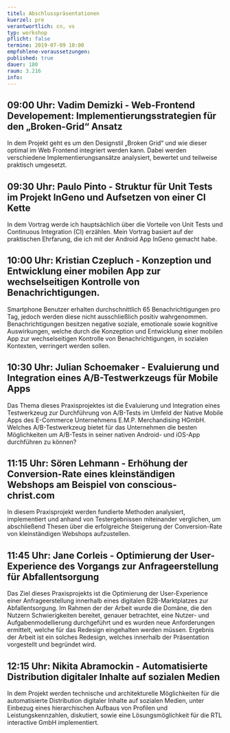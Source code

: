 ```yaml
---
titel: Abschlusspräsentationen
kuerzel: pre
verantwortlich: cn, vs
typ: workshop
pflicht: false
termine: 2019-07-09 10:00
empfohlene-voraussetzungen: 
published: true
dauer: 180
raum: 3.216
info: 
---
```


## 09:00 Uhr: Vadim Demizki - Web-Frontend Developement: Implementierungsstrategien für den „Broken-Grid“ Ansatz
In dem Projekt geht es um den Designstil „Broken Grid“ und wie dieser optimal im Web Frontend integriert werden kann. Dabei werden verschiedene Implementierungsansätze analysiert, bewertet und teilweise praktisch umgesetzt.

## 09:30 Uhr: Paulo Pinto - Struktur für Unit Tests im Projekt InGeno und Aufsetzen von einer CI Kette
In dem Vortrag werde ich hauptsächlich über die Vorteile von Unit Tests und Continuous Integration (CI) erzählen. Mein Vortrag basiert auf der praktischen Ehrfarung, die ich mit der Android App InGeno gemacht habe.

## 10:00 Uhr: Kristian Czepluch - Konzeption und Entwicklung einer mobilen App zur wechselseitigen Kontrolle von Benachrichtigungen.
Smartphone Benutzer erhalten durchschnittlich 65 Benachrichtigungen pro Tag, jedoch werden diese nicht ausschließlich positiv wahrgenommen. Benachrichtigungen besitzen negative soziale, emotionale sowie kognitive Auswirkungen, welche durch die Konzeption und Entwicklung einer mobilen App zur wechselseitigen Kontrolle von Benachrichtigungen, in sozialen Kontexten, verringert werden sollen.

## 10:30 Uhr: Julian Schoemaker - Evaluierung und Integration eines A/B-Testwerkzeugs für Mobile Apps
Das Thema dieses Praxisprojektes ist die Evaluierung und Integration eines Testwerkzeug zur Durchführung von A/B-Tests im Umfeld der Native Mobile Apps des E-Commerce Unternehmens E.M.P. Merchandising HGmbH. Welches A/B-Testwerkzeug bietet für das Unternehmen die besten Möglichkeiten um A/B-Tests in seiner nativen Android- und iOS-App durchführen zu können?

## 11:15 Uhr: Sören Lehmann - Erhöhung der Conversion-Rate eines kleinständigen Webshops am Beispiel von conscious-christ.com
In diesem Praxisprojekt werden fundierte Methoden analysiert, implementiert und anhand von Testergebnissen miteinander verglichen, um abschließend Thesen über die erfolgreiche Steigerung der Conversion-Rate von kleinständigen Webshops aufzustellen.

## 11:45 Uhr: Jane Corleis - Optimierung der User-Experience des Vorgangs zur Anfrageerstellung für Abfallentsorgung
Das Ziel dieses Praxisprojekts ist die Optimierung der User-Experience einer Anfrageerstellung innerhalb eines digitalen B2B-Marktplatzes zur Abfallentsorgung. Im Rahmen der der Arbeit wurde die Domäne, die den Nutzern Schwierigkeiten bereitet, genauer betrachtet, eine Nutzer- und Aufgabenmodellierung durchgeführt und es wurden neue Anforderungen ermittelt, welche für das Redesign eingehalten werden müssen. Ergebnis der Arbeit ist ein solches Redesign, welches innerhalb der Präsentation vorgestellt und begründet wird.

## 12:15 Uhr: Nikita Abramockin -  	Automatisierte Distribution digitaler Inhalte auf sozialen Medien
In dem Projekt werden technische und architekturelle Möglichkeiten für die automatisierte Distribution digitaler Inhalte auf sozialen Medien, unter Einbezug eines hierarchischen Aufbaus von Profilen und Leistungskennzahlen, diskutiert, sowie eine Lösungsmöglichkeit für die RTL interactive GmbH implementiert.
